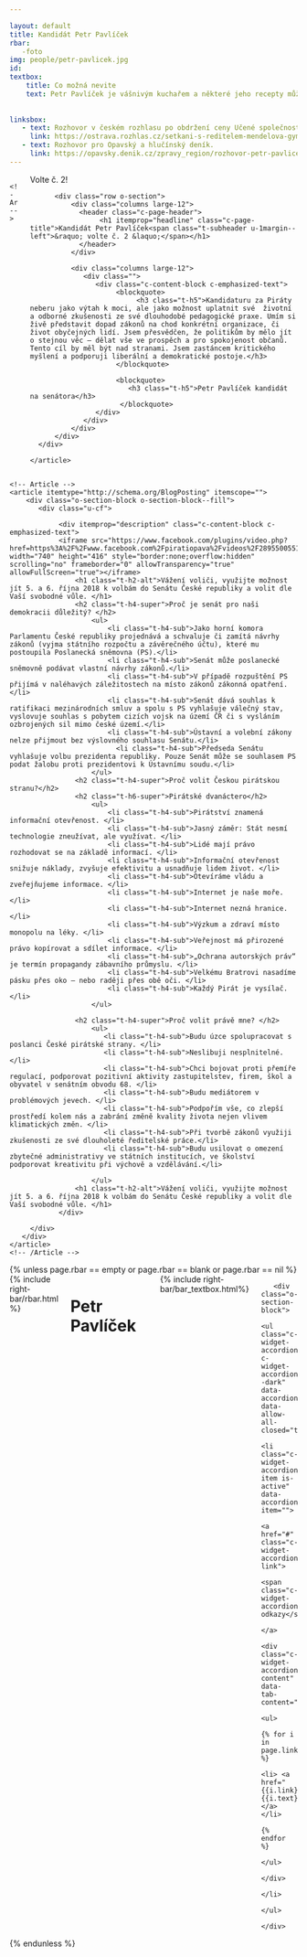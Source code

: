 ```yaml
---

layout: default
title: Kandidát Petr Pavlíček
rbar: 
   -foto
img: people/petr-pavlicek.jpg
id: 
textbox:
    title: Co možná nevite
    text: Petr Pavlíček je vášnivým kuchařem a některé jeho recepty můžete nalézt v sérii knih Jak šmakuje Moravskoslezsko [<a href="https://jaksmakuje.msk.cz/?q=kucharky">odkaz</a>]<br> Ve svém volném čase rád vymyšlí a vytváří hlavolamy. Většinu si budete moct vyzkoušet v nově vznikajícím BrainFitness [<a href="">odkaz</a>]  
    
    
linksbox:
   - text: Rozhovor v českém rozhlasu po obdržení ceny Učené společnosti a Nadace fondu Neuron. 
     link: https://ostrava.rozhlas.cz/setkani-s-reditelem-mendelova-gymnazia-v-opave-petrem-pavlickem-7227290O
   - text: Rozhovor pro Opavský a hlučínský deník.
     link: https://opavsky.denik.cz/zpravy_region/rozhovor-petr-pavlicek18022017.html
---
```

 <div class="row">
  <div class="medium-12  columns">

    <!-- Article -->
   <article itemtype="http://schema.org/BlogPosting" itemscope="">
   <link itemprop="mainEntityOfPage" href="{{ page.url }}">
      <div class="c-corner-ribbon-container">
       <div class="c-corner-ribbon c-corner-ribbon--top-right show-for-medium">Volte č. 2!</div>

          <div class="row o-section">
              <div class="columns large-12">
                <header class="c-page-header">
                     <h1 itemprop="headline" class="c-page-title">Kandidát Petr Pavlíček<span class="t-subheader u-1margin--left">&raquo; volte č. 2 &laquo;</span></h1>
                </header>
              </div>
  
              <div class="columns large-12">
                 <div class="">
                    <div class="c-content-block c-emphasized-text">
                         <blockquote>
                              <h3 class="t-h5">Kandidaturu za Piráty neberu jako výtah k moci, ale jako možnost uplatnit své  životní a odborné zkušenosti ze své dlouhodobé pedagogické praxe. Umím si živě představit dopad zákonů na chod konkrétní organizace, či život obyčejných lidí. Jsem přesvědčen, že politikům by mělo jít o stejnou věc – dělat vše ve prospěch a pro spokojenost občanů. Tento cíl by měl být nad stranami. Jsem zastáncem kritického myšlení a podporuji liberální a demokratické postoje.</h3>
                         </blockquote>

                         <blockquote>
                            <h3 class="t-h5">Petr Pavlíček kandidát na senátora</h3>
                          </blockquote>
                    </div>
                 </div>
              </div>
          </div>
      </div>
   
    </article>
  </div>
  </div> 



<div class="row">
  <div class="medium-12 {% unless page.rbar == empty or page.rbar == blank or page.rbar == nil %} large-8{% endunless %} columns">

    <!-- Article -->
    <article itemtype="http://schema.org/BlogPosting" itemscope="">
        <div class="o-section-block o-section-block--fill">
           <div class="u-cf">
             
                <div itemprop="description" class="c-content-block c-emphasized-text">
                <iframe src="https://www.facebook.com/plugins/video.php?href=https%3A%2F%2Fwww.facebook.com%2Fpiratiopava%2Fvideos%2F289550055192178%2F&show_text=0&width=560" width="740" height="416" style="border:none;overflow:hidden" scrolling="no" frameborder="0" allowTransparency="true" allowFullScreen="true"></iframe>
                    <h1 class="t-h2-alt">Vážení voliči, využijte možnost jít 5. a 6. října 2018 k volbám do Senátu České republiky a volit dle Vaší svobodné vůle. </h1>
                    <h2 class="t-h4-super">Proč je senát pro naši demokracii důležitý? </h2>
                        <ul>
                            <li class="t-h4-sub">Jako horní komora Parlamentu České republiky projednává a schvaluje či zamítá návrhy zákonů (vyjma státního rozpočtu a závěrečného účtu), které mu postoupila Poslanecká sněmovna (PS).</li>
                            <li class="t-h4-sub">Senát může poslanecké sněmovně podávat vlastní návrhy zákonů.</li>
                            <li class="t-h4-sub">V případě rozpuštění PS přijímá v naléhavých záležitostech na místo zákonů zákonná opatření.</li>
                            <li class="t-h4-sub">Senát dává souhlas k ratifikaci mezinárodních smluv a spolu s PS vyhlašuje válečný stav, vyslovuje souhlas s pobytem cizích vojsk na území ČR či s vysláním ozbrojených sil mimo české území.</li>
                            <li class="t-h4-sub">Ústavní a volební zákony nelze přijmout bez výslovného souhlasu Senátu.</li>
                              <li class="t-h4-sub">Předseda Senátu vyhlašuje volbu prezidenta republiky. Pouze Senát může se souhlasem PS podat žalobu proti prezidentovi k Ústavnímu soudu.</li>
                        </ul>
                    <h2 class="t-h4-super">Proč volit Českou pirátskou stranu?</h2>
                    <h2 class="t-h6-super">Pirátské dvanáctero</h2>
                        <ul>
                            <li class="t-h4-sub">Pirátství znamená informační otevřenost. </li>
                            <li class="t-h4-sub">Jasný záměr: Stát nesmí technologie zneužívat, ale využívat. </li>
                            <li class="t-h4-sub">Lidé mají právo rozhodovat se na základě informací. </li>
                            <li class="t-h4-sub">Informační otevřenost snižuje náklady, zvyšuje efektivitu a usnadňuje lidem život. </li>
                            <li class="t-h4-sub">Otevíráme vládu a zveřejňujeme informace. </li>
                            <li class="t-h4-sub">Internet je naše moře. </li>
                            <li class="t-h4-sub">Internet nezná hranice. </li>
                            <li class="t-h4-sub">Výzkum a zdraví místo monopolu na léky. </li>
                            <li class="t-h4-sub">Veřejnost má přirozené právo kopírovat a sdílet informace. </li>
                            <li class="t-h4-sub">„Ochrana autorských práv“ je termín propagandy zábavního průmyslu. </li>
                            <li class="t-h4-sub">Velkému Bratrovi nasadíme pásku přes oko – nebo raději přes obě oči. </li>
                            <li class="t-h4-sub">Každý Pirát je vysílač. </li>
                        </ul>

                    <h2 class="t-h4-super">Proč volit právě mne? </h2>
                        <ul>
                           <li class="t-h4-sub">Budu úzce spolupracovat s poslanci České pirátské strany. </li>
                           <li class="t-h4-sub">Neslibuji nesplnitelné. </li>
                           <li class="t-h4-sub">Chci bojovat proti přemíře regulací, podporovat pozitivní aktivity zastupitelstev, firem, škol a obyvatel v senátním obvodu 68. </li>
                           <li class="t-h4-sub">Budu mediátorem v problémových jevech. </li>
                           <li class="t-h4-sub">Podpořím vše, co zlepší prostředí kolem nás a zabrání změně kvality života nejen vlivem klimatických změn. </li>
                           <li class="t-h4-sub">Při tvorbě zákonů využiji zkušenosti ze své dlouholeté ředitelské práce.</li>
                           <li class="t-h4-sub">Budu usilovat o omezení zbytečné administrativy ve státních institucích, ve školství podporovat kreativitu při výchově a vzdělávání.</li>

                        </ul>
                    <h1 class="t-h2-alt">Vážení voliči, využijte možnost jít 5. a 6. října 2018 k volbám do Senátu České republiky a volit dle Vaší svobodné vůle. </h1>
                </div>
            
         </div>
       </div>
    </article>
    <!-- /Article -->
  </div>
  {% unless page.rbar == empty or page.rbar == blank or page.rbar == nil %}
  <div class="medium-12 large-4 columns">
    {% include right-bar/rbar.html %}
     <h1 class="t-h4-sub text-center">Petr Pavlíček </h1>
            <p><br></p>
    {% include right-bar/bar_textbox.html%}

       <div class="o-section-block">
                <ul class="c-widget-accordion c-widget-accordion--dark" data-accordion="" data-allow-all-closed="true">
                  <li class="c-widget-accordion-item is-active" data-accordion-item="">
                        <a href="#" class="c-widget-accordion-link">
                         <span class="c-widget-accordion__title">Zajímavé odkazy</span>
                        </a>
                        <div class="c-widget-accordion-content" data-tab-content="">
                            <ul>
                             {% for i in page.linksbox %}
                                  <li> <a href="{{i.link}}">{{i.text}}</a></li>
                             {% endfor %}
                           </ul>
                     </div>
                    </li>
                </ul>
            </div>


  </div>
  {% endunless %}
</div>































